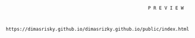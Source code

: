                                                         P R E V I E W
 

                             https://dimasrisky.github.io/dimasrizky.github.io/public/index.html
